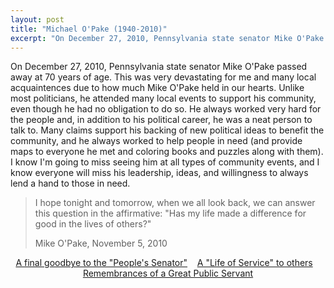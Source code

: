 ```yaml
---
layout: post
title: "Michael O'Pake (1940-2010)"
excerpt: "On December 27, 2010, Pennsylvania state senator Mike O'Pake passed away at 70 years of age.  I know I'm going to miss seeing him at all types of community events, and I know everyone will miss his leadership, ideas, and willingness to always lend a hand to those in need."
---
```

On December 27, 2010, Pennsylvania state senator Mike O'Pake passed away at 70 years of age. This was very devastating for me and many local acquaintences due to how much Mike O'Pake held in our hearts. Unlike most politicians, he attended many local events to support his community, even though he had no obligation to do so. He always worked very hard for the people and, in addition to his political career, he was a neat person to talk to. Many claims support his backing of new political ideas to benefit the community, and he always worked to help people in need (and provide maps to everyone he met and coloring books and puzzles along with them). I know I'm going to miss seeing him at all types of community events, and I know everyone will miss his leadership, ideas, and willingness to always lend a hand to those in need.

<!-- see more -->

<!--
<p style="text-align: center;"><a href="http://www.senator-opake.com/"><img src="http://www.senator-opake.com/opake.gif" style="width: 600px; height: 670; border-style: none;"></a><br><em>(Sen. O'Pake serving meals at a Senior Center in 1999; <nobr>credit: <a href="http://www.senator-opake.com/">senator-opake.com</a></nobr>)</em></p>
-->

> I hope tonight and tomorrow, when we all look back, we can answer this question in the affirmative: "Has my life made a difference for good in the lives of others?"
> <p class="cite">Mike O'Pake, November 5, 2010</p>

<p style="text-align: center;"><a href="http://www.wfmz.com/berksnews/26351462/detail.html"><nobr>A final goodbye to the "People's Senator"</nobr></a> &nbsp;&nbsp; <a href="http://readingeagle.com/article.aspx?id=276505"><nobr>A "Life of Service" to others</nobr></a> &nbsp;&nbsp; <a href="http://readingeagle.com/article.aspx?id=276219"><nobr>Remembrances of a Great Public Servant</nobr></a></p>
